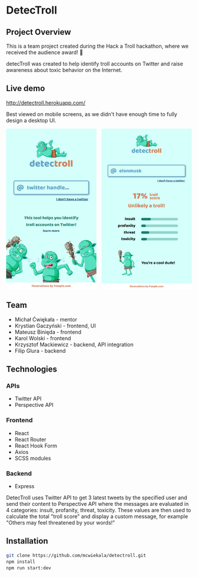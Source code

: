 # DetecTroll

## Project Overview

This is a team project created during the Hack a Troll hackathon, where we received the audience award! 🥇

detecTroll was created to help identify troll accounts on Twitter and raise awareness about toxic behavior on the Internet.

## Live demo

http://detectroll.herokuapp.com/

Best viewed on mobile screens, as we didn't have enough time to fully design a desktop UI.

<p style="display:grid; grid-template-columns: 1fr 1fr; grid-gap: 1em; max-width: 700px; margin-bottom: 2em;">
     <img style="height: 100%;" src="./docs/screen1.png">
     <img style="height: 100%;" src="./docs/screen2.png">
</p>

## Team

- Michał Ćwiękała - mentor
- Krystian Gaczyński - frontend, UI
- Mateusz Binięda - frontend
- Karol Wolski - frontend
- Krzysztof Mackiewicz - backend, API integration
- Filip Glura - backend

## Technologies

### APIs

- Twitter API
- Perspective API

### Frontend

- React
- React Router
- React Hook Form
- Axios
- SCSS modules

### Backend

- Express

DetecTroll uses Twitter API to get 3 latest tweets by the specified user and send their content to Perspective API where the messages are evaluated in 4 categories: insult, profanity, threat, toxicity. These values are then used to calculate the total "troll score" and display a custom message, for example "Others may feel threatened by your words!"

## Installation

```bash
git clone https://github.com/mcwiekala/detectroll.git
npm install
npm run start:dev
```
